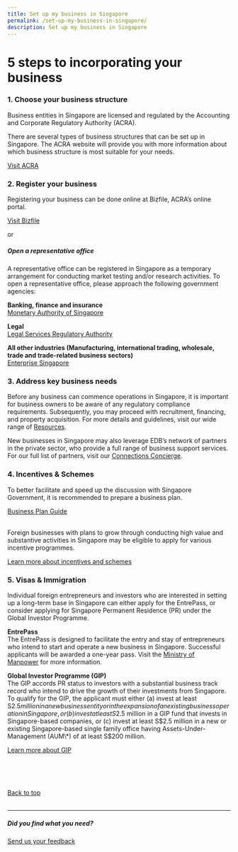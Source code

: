 ```yaml
---
title: Set up my business in Singapore
permalink: /set-up-my-business-in-singapore/
description: Set up my business in Singapore
---
```

# 5 steps to incorporating your business

### 1. Choose your business structure

Business entities in Singapore are licensed and regulated by the Accounting and Corporate Regulatory Authority (ACRA).

There are several types of business structures that can be set up in Singapore. The ACRA website will provide you with more information about which business structure is most suitable for your needs.
			
<a target="_blank" href="https://www.acra.gov.sg/">Visit ACRA</a>
<br>
	
### 2. Register your business

Registering your business can be done online at Bizfile, ACRA’s online portal.

<a target="_blank" href="https://www.bizfile.gov.sg/ngbbizfileinternet/faces/oracle/webcenter/portalapp/pages/BizfileHomepage.jspx">Visit Bizfile</a>

or<br>
<h5>Open a representative office</h5>

A representative office can be registered in Singapore as a temporary arrangement for conducting market testing and/or research activities. To open a representative office, please approach the following government agencies:

<b>Banking, finance and insurance</b><br><a target="_blank" href="https://www.mas.gov.sg/">Monetary Authority of Singapore</a>


<b>Legal</b><br><a target="_blank" href="https://eservices.mlaw.gov.sg/LSRA/lsra-home">Legal Services Regulatory Authority
</a>

<b>All other industries (Manufacturing, international trading, wholesale, trade and trade-related business sectors)</b><br>
<a target="_blank" href="https://www.enterprisesg.gov.sg/about-us/contact-us/representative-office">Enterprise Singapore</a>

### 3. Address key business needs

Before any business can commence operations in Singapore, it is important for business owners to be aware of any regulatory compliance requirements. Subsequently, you may proceed with recruitment, financing, and property acquisition. For more details and guidelines, visit our wide range of 
<a target="_blank" href="https://www.edb.gov.sg/en/useful-links.html">Resources</a>.

New businesses in Singapore may also leverage EDB’s network of partners in the private sector, who provide a full range of business support services. For our full list of partners, visit our <a target="_blank" href="https://www.edb.gov.sg/connections-concierge.html">Connections Concierge</a>.


### 4. Incentives &amp; Schemes

To better facilitate and speed up the discussion with Singapore Government, it is recommended to prepare a business plan.<br>
	
<a target="_blank" href="https://www.edb.gov.sg/content/dam/edb-en/setting-up-in-singapore/how-to-set-up/Business%20Plan%20Guide.pdf">Business Plan Guide</a><br>
	<br>

Foreign businesses with plans to grow through conducting high value and substantive activities in Singapore may be eligible to apply for various incentive programmes.<br>
	
<a target="_blank" href="https://www.edb.gov.sg/en/how-we-help/incentives-and-schemes.html">Learn more about incentives and schemes</a>

### 5. Visas &amp; Immigration

Individual foreign entrepreneurs and investors who are interested in setting up a long-term base in Singapore can either apply for the EntrePass, or consider applying for Singapore Permanent Residence (PR) under the Global Investor Programme.

<b>EntrePass </b><br>
The EntrePass is designed to facilitate the entry and stay of entrepreneurs who intend to start and operate a new business in Singapore.&nbsp;Successful applicants will be awarded a one-year pass. Visit the&nbsp;<a target="_blank" href="http://www.mom.gov.sg/passes-and-permits/entrepass">Ministry of Manpower</a>&nbsp;for more information.

<b>Global Investor Programme (GIP) </b><br>
The GlP accords PR status to investors with a substantial business track record who intend to drive the growth of their investments from Singapore. To qualify for the GIP, the applicant must either (a) invest at least S$2.5 million in a new business entity or in the expansion of an existing business operation in Singapore, or (b) invest at least S$2.5 million in a GIP fund that invests in Singapore-based companies, or (c) invest at least S$2.5 million in a new or existing Singapore-based single family office having Assets-Under-Management (AUM\*) of at least S$200 million.&nbsp;

<a target="_blank" href="https://www.edb.gov.sg/en/how-we-help/global-investor-programme.html">Learn more about GIP</a>
	
<br>
<br>
<br>
	


[Back to top](#5-steps-to-incorporating-your-business)
<br>
<br>
<hr>

##### Did you find what you need?
[Send us your feedback](https://form.gov.sg/642693623cb98f001239be0d)